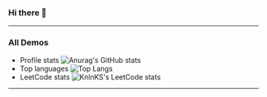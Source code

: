 ### Hi there 👋

* * *
### All Demos
-   Profile stats
![Anurag's GitHub stats](https://github-readme-stats.vercel.app/api?username=LittleDevo4ka&show_icons=true&theme=radical&include_all_commits=true)
-   Top languages
![Top Langs](https://github-readme-stats.vercel.app/api/top-langs/?username=LittleDevo4ka&layout=compact)
-   LeetCode stats
![KnlnKS's LeetCode stats](https://leetcode-stats-six.vercel.app/api?username=MrZooro)
* * *
